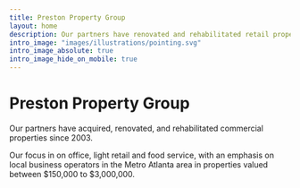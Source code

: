 ```yaml
---
title: Preston Property Group
layout: home
description: Our partners have renovated and rehabilitated retail properties since 2003. Our focus in on light retail and food service, with an emphasis on local business operators in the Metro Atlanta area in properties valued between $150,000 to $3,000,000.
intro_image: "images/illustrations/pointing.svg"
intro_image_absolute: true
intro_image_hide_on_mobile: true
---
```


# Preston Property Group

<p>Our partners have acquired, renovated, and rehabilitated commercial properties since 2003.</p>
<p>Our focus in on office, light retail and food service, with an emphasis on local business operators in the Metro Atlanta area in properties valued between $150,000 to $3,000,000.</p>
